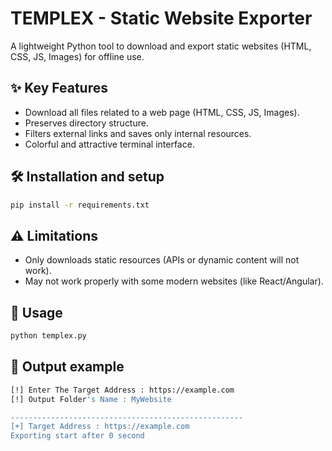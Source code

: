 # TEMPLEX - Static Website Exporter  

A lightweight Python tool to download and export static websites (HTML, CSS, JS, Images) for offline use.
## ✨ Key Features
- Download all files related to a web page (HTML, CSS, JS, Images).
- Preserves directory structure.
- Filters external links and saves only internal resources.
- Colorful and attractive terminal interface.

## 🛠 Installation and setup
```bash
pip install -r requirements.txt
```

## ⚠️ Limitations
- Only downloads static resources (APIs or dynamic content will not work).
- May not work properly with some modern websites (like React/Angular).


## 🚀 **Usage**  
```bash
python templex.py 
```

## 📜 Output example
```bash
[!] Enter The Target Address : https://example.com
[!] Output Folder's Name : MyWebsite

----------------------------------------------------
[+] Target Address : https://example.com
Exporting start after 0 second
```
